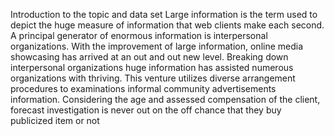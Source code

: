 Introduction to the topic and data set
Large information is the term used to depict the huge measure of information that web 
clients make each second. A principal generator of enormous information is 
interpersonal organizations. With the improvement of large information, online media 
showcasing has arrived at an out and out new level. 
Breaking down interpersonal organizations huge information has assisted numerous 
organizations with thriving. This venture utilizes diverse arrangement procedures to 
examinations informal community advertisements information. Considering the age and 
assessed compensation of the client, forecast investigation is never out on the off 
chance that they buy publicized item or not
